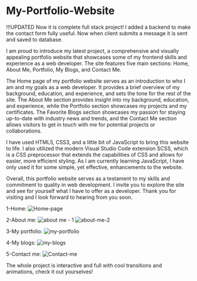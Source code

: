 # My-Portfolio-Website

!!!UPDATED
Now it is complete full stack project!
I added a backend to make the contact form fully useful. Now when client submits a message it is sent and saved to database.



I am proud to introduce my latest project, a comprehensive and visually appealing portfolio website that showcases some of my frontend skills and experience as a web developer. The site features five main sections: Home, About Me, Portfolio, My Blogs, and Contact Me.

The Home page of my portfolio website serves as an introduction to who I am and my goals as a web developer. It provides a brief overview of my background, education, and experience, and sets the tone for the rest of the site. The About Me section provides insight into my background, education, and experience, while the Portfolio section showcases my projects and my certificates. The Favorite Blogs section showcases my passion for staying up-to-date with industry news and trends, and the Contact Me section allows visitors to get in touch with me for potential projects or collaborations.

I have used HTML5, CSS3, and a little bit of JavaScript to bring this website to life. I also utilized the modern Visual Studio Code extension SCSS, which is a CSS preprocessor that extends the capabilities of CSS and allows for easier, more efficient styling. As I am currently learning JavaScript, I have only used it for some simple, yet effective, enhancements to the website.

Overall, this portfolio website serves as a testament to my skills and commitment to quality in web development. I invite you to explore the site and see for yourself what I have to offer as a developer. Thank you for visiting and I look forward to hearing from you soon.

1-Home:
![Home-page](https://user-images.githubusercontent.com/87601009/216808271-8ec3f816-3ef4-4f92-86a3-569033f66048.jpg)

2-About me:
![about me - 1](https://user-images.githubusercontent.com/87601009/216808544-8fc79d56-4f7f-4647-951e-02eadebdb8ea.jpg)
![about-me-2 ](https://user-images.githubusercontent.com/87601009/216808722-1d411418-cebf-4941-a242-fec80e55267b.jpg)

3-My portfolio:
![my-portfolio](https://user-images.githubusercontent.com/87601009/216808336-c5154845-54ee-4857-b58c-034a1986dbd5.jpg)

4-My blogs:
![my-blogs](https://user-images.githubusercontent.com/87601009/216808361-752c0cf2-1f33-4af3-8480-7e296740f55d.jpg)

5-Contact me:
![Contact-me](https://user-images.githubusercontent.com/87601009/216808383-657c67db-13b1-4610-94d7-5e62a88748b3.jpg)

The whole project is interactive and full with cool transitions and animations, check it out yourselves!
